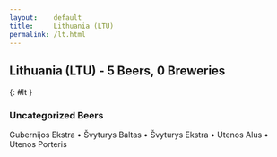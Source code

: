 ```yaml
---
layout:    default
title:     Lithuania (LTU)
permalink: /lt.html
---
```


## Lithuania (LTU) - 5 Beers, 0 Breweries
{: #lt }




### Uncategorized Beers

Gubernijos Ekstra   • Švyturys Baltas   • Švyturys Ekstra   • Utenos Alus   • Utenos Porteris  



 
